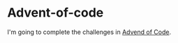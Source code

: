 # Advent-of-code

I'm going to complete the challenges in [Advend of Code](https://adventofcode.com/2022).

